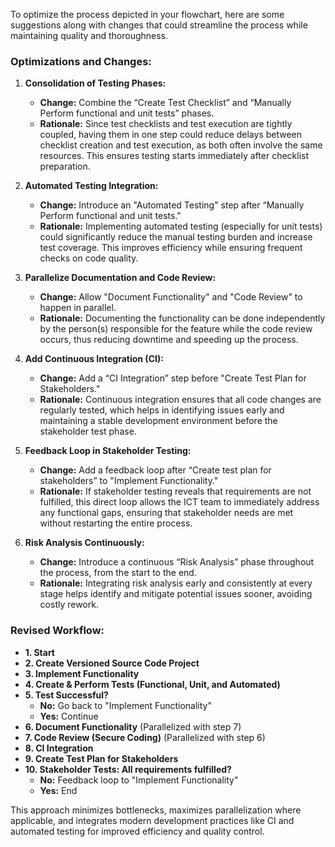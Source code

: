 To optimize the process depicted in your flowchart, here are some suggestions along with changes that could streamline the process while maintaining quality and thoroughness.

### Optimizations and Changes:
1. **Consolidation of Testing Phases:**
   - **Change:** Combine the “Create Test Checklist” and “Manually Perform functional and unit tests” phases.
   - **Rationale:** Since test checklists and test execution are tightly coupled, having them in one step could reduce delays between checklist creation and test execution, as both often involve the same resources. This ensures testing starts immediately after checklist preparation.

2. **Automated Testing Integration:**
   - **Change:** Introduce an "Automated Testing" step after “Manually Perform functional and unit tests."
   - **Rationale:** Implementing automated testing (especially for unit tests) could significantly reduce the manual testing burden and increase test coverage. This improves efficiency while ensuring frequent checks on code quality.

3. **Parallelize Documentation and Code Review:**
   - **Change:** Allow "Document Functionality" and "Code Review" to happen in parallel.
   - **Rationale:** Documenting the functionality can be done independently by the person(s) responsible for the feature while the code review occurs, thus reducing downtime and speeding up the process.

4. **Add Continuous Integration (CI):**
   - **Change:** Add a “CI Integration” step before "Create Test Plan for Stakeholders."
   - **Rationale:** Continuous integration ensures that all code changes are regularly tested, which helps in identifying issues early and maintaining a stable development environment before the stakeholder test phase.

5. **Feedback Loop in Stakeholder Testing:**
   - **Change:** Add a feedback loop after “Create test plan for stakeholders” to "Implement Functionality."
   - **Rationale:** If stakeholder testing reveals that requirements are not fulfilled, this direct loop allows the ICT team to immediately address any functional gaps, ensuring that stakeholder needs are met without restarting the entire process.

6. **Risk Analysis Continuously:**
   - **Change:** Introduce a continuous “Risk Analysis” phase throughout the process, from the start to the end.
   - **Rationale:** Integrating risk analysis early and consistently at every stage helps identify and mitigate potential issues sooner, avoiding costly rework.

### Revised Workflow:
- **1. Start**
- **2. Create Versioned Source Code Project**
- **3. Implement Functionality**
- **4. Create & Perform Tests (Functional, Unit, and Automated)**
- **5. Test Successful?**
   - **No:** Go back to "Implement Functionality"
   - **Yes:** Continue
- **6. Document Functionality** (Parallelized with step 7)
- **7. Code Review (Secure Coding)** (Parallelized with step 6)
- **8. CI Integration**
- **9. Create Test Plan for Stakeholders**
- **10. Stakeholder Tests: All requirements fulfilled?**
   - **No:** Feedback loop to "Implement Functionality"
   - **Yes:** End

This approach minimizes bottlenecks, maximizes parallelization where applicable, and integrates modern development practices like CI and automated testing for improved efficiency and quality control.